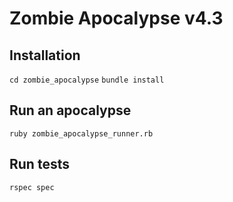 # Zombie Apocalypse v4.3

## Installation

`cd zombie_apocalypse`
`bundle install`


##  Run an apocalypse

`ruby zombie_apocalypse_runner.rb`


## Run tests

`rspec spec`
